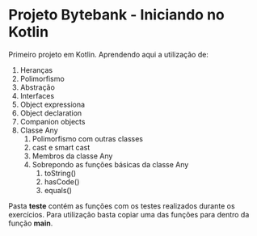 # Projeto Bytebank - Iniciando no Kotlin

Primeiro projeto em Kotlin. Aprendendo aqui a utilização de:
1. Heranças
2. Polimorfismo
3. Abstração
4. Interfaces
5. Object expressiona
6. Object declaration
7. Companion objects
8. Classe Any
   1. Polimorfismo com outras classes
   2. cast e smart cast
   3. Membros da classe Any
   4. Sobrepondo as funções básicas da classe Any
      1. toString()
      2. hasCode()
      3. equals()

Pasta **teste** contém as funções com os testes realizados durante os exercícios. Para utilização basta copiar uma das funções para dentro da função **main**.